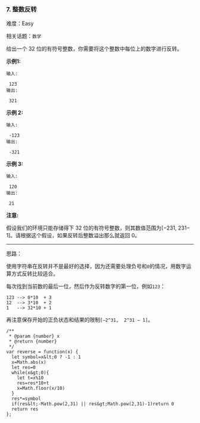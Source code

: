 ### 7. 整数反转

难度：Easy

相关话题：`数学`

给出一个 32 位的有符号整数，你需要将这个整数中每位上的数字进行反转。



 **示例1:** 





```
输入:

 123
输出:

 321

```

 **示例 2:** 





```
输入:

 -123
输出:

 -321

```

 **示例 3:** 





```
输入:

 120
输出:

 21

```

 **注意:** 



假设我们的环境只能存储得下 32 位的有符号整数，则其数值范围为[&minus;231, 231&minus; 1]。请根据这个假设，如果反转后整数溢出那么就返回 0。




-----

思路：

使用字符串在反转并不是最好的选择，因为还需要处理负号和`0`的情况，用数字运算方式反转比较适合。

每次找到当前数的最后一位，然后作为反转数字的第一位，例如`123`：

```
123 --> 0*10  + 3
12  --> 3*10  + 2
1   --> 32*10 + 1
```

再注意保存开始的正负状态和结果的限制`[−2^31,  2^31 − 1]`。


```
/**
 * @param {number} x
 * @return {number}
 */
var reverse = function(x) {
  let symbol=x&lt;0 ? -1 : 1
  x=Math.abs(x)
  let res=0
  while(x&gt;0){
    let t=x%10
    res=res*10+t
    x=Math.floor(x/10)
  }
  res*=symbol
  if(res&lt;-Math.pow(2,31) || res&gt;Math.pow(2,31)-1)return 0
  return res
};



```
